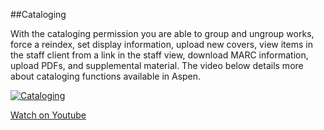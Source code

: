 ##Cataloging

With the cataloging permission you are able to group and ungroup works, force a reindex, set display information, upload new covers, view items in the staff client from a link in the staff view, download MARC information, upload PDFs, and supplemental material. The video below details more about cataloging functions available in Aspen.

[![Cataloging](/manual/images/Cataloging.png)](https://youtu.be/bSdU6cpuuCg)

[Watch on Youtube](https://youtu.be/bSdU6cpuuCg)

